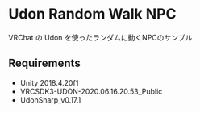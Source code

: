 # Udon Random Walk NPC

VRChat の Udon を使ったランダムに動くNPCのサンプル

## Requirements

* Unity 2018.4.20f1
* VRCSDK3-UDON-2020.06.16.20.53_Public
* UdonSharp_v0.17.1

